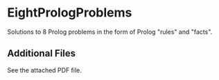 # EightPrologProblems
Solutions to 8 Prolog problems in the form of Prolog "rules" and "facts". 

## Additional Files
See the attached PDF file. 
